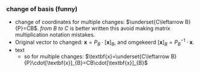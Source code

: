 
### change of basis (funny)
- change of coordinates for multiple changes: $\underset{C\leftarrow B}{P}=CB$. _from $B$ to $C$_ is better written this avoid making matrix multiplication notation mistakes.
- Original vector to changed: $\textbf{x}=P_{B}\cdot[\textbf{x}]_{B}$, and omgekeerd $[\textbf{x}]_{B}=P_{B}^{-1}\cdot\textbf{x}$.
- text
	- so for multiple changes: $\textbf{x}=\underset{C\leftarrow B}{P}\cdot[\textbf{x}]_{B}=CB\cdot[\textbf{x}]_{B}$ 

